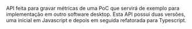 API feita para gravar métricas de uma PoC que servirá de exemplo para implementação em outro software desktop.
Esta API possui duas versões, uma inicial em Javascript e depois em seguida refatorada para Typescript.
